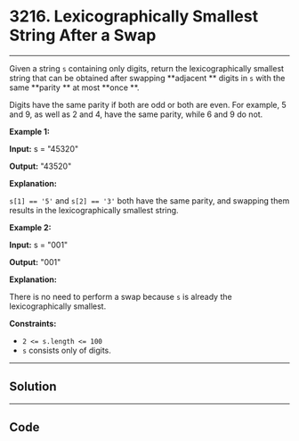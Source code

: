 # 3216. Lexicographically Smallest String After a Swap

---

Given a string `s` containing only digits, return the lexicographically smallest string that can be obtained after swapping **adjacent ** digits in `s` with the same **parity ** at most **once **.

Digits have the same parity if both are odd or both are even. For example, 5 and 9, as well as 2 and 4, have the same parity, while 6 and 9 do not.

 

**Example 1:**

**Input:** s = "45320"

**Output:** "43520"

**Explanation:**

`s[1] == '5'` and `s[2] == '3'` both have the same parity, and swapping them results in the lexicographically smallest string.

**Example 2:**

**Input:** s = "001"

**Output:** "001"

**Explanation:**

There is no need to perform a swap because `s` is already the lexicographically smallest.

 

**Constraints:**

  * `2 <= s.length <= 100`
  * `s` consists only of digits.

---

## Solution



---

## Code
```python


```